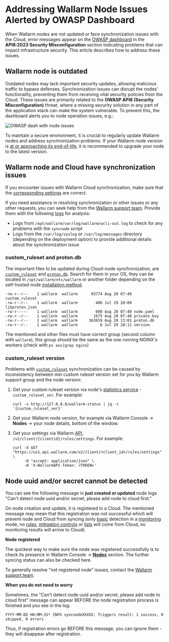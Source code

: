 # Addressing Wallarm Node Issues Alerted by OWASP Dashboard

When Wallarm nodes are not updated or face synchronization issues with the Cloud, error messages appear on the [OWASP dashboard](../user-guides/dashboards/owasp-api-top-ten.md) in the **API8:2023 Security Misconfiguration** section indicating problems that can impact infrastructure security. This article describes how to address these issues.

## Wallarm node is outdated

Outdated nodes may lack important security updates, allowing malicious traffic to bypass defenses. Synchronization issues can disrupt the nodes' functionality, preventing them from receiving vital security policies from the Cloud. These issues are primarily related to the **OWASP API8 (Security Misconfiguration)** threat, where a missing security solution in any part of the application stack can make the system vulnerable. To prevent this, the dashboard alerts you to node operation issues, e.g.:

![OWASP dash with node issues](../images/user-guides/dashboard/owasp-dashboard-node-issues.png)

To maintain a secure environment, it is crucial to regularly update Wallarm nodes and address synchronization problems. If your Wallarm node version is [at or approaching its end-of-life](../updating-migrating/versioning-policy.md#version-list), it is recommended to upgrade your node to the latest version.

## Wallarm node and Cloud have synchronization issues

If you encounter issues with Wallarm Cloud synchronization, make sure that the [corresponding settings](../admin-en/configure-cloud-node-synchronization-en.md) are correct.

If you need assistance in resolving synchronization or other issues or any other requests, you can seek help from the [Wallarm support team](mailto:support@wallarm.com). Provide them with the following [logs](../admin-en/configure-logging.md) for analysis:

* Logs from `/opt/wallarm/var/log/wallarm/wcli-out.log` to check for any problems with the `syncnode` script
* Logs from the `/var/log/syslog` or `/var/log/messages` directory (depending on the deployment option) to provide additional details about the synchronization issue

### custom_ruleset and proton.db

The important files to be updated during Cloud-node synchronization, are [`custom_ruleset`](../user-guides/rules/rules.md#ruleset-lifecycle) and [`proton.db`](../about-wallarm/protecting-against-attacks.md#basic-set-of-detectors). Search for them in your OS, they can be located in `/opt/wallarm/etc/wallarm` or another folder depending on the self-hosted node [installation method](../installation/supported-deployment-options.md).

```
-rw-r--r--    1 wallarm  wallarm      93774 Aug 20 07:40 custom_ruleset
-rw-r--r--    1 wallarm  wallarm        406 Jul 29 20:09 libproton.json
-rw-r-----    1 wallarm  wallarm        680 Aug 20 07:40 node.yaml
-rw-r--r--    1 wallarm  wallarm       1675 Aug 20 07:40 private.key
-rw-r--r--    1 wallarm  wallarm     363659 Aug 20 13:01 proton.db
-rw-r--r--    1 wallarm  wallarm          6 Jul 29 20:11 version
```

The mentioned and other files must have correct group (second column with `wallarm`), this group should be the same as the one running NGINX's workers (check with `ps aux|grep nginx`)

### custom_ruleset version

Problems with [`custom_ruleset`](../user-guides/rules/rules.md#ruleset-lifecycle) synchronization can be caused by inconsistency between min custom ruleset version set for you by Wallarm support group and the node version:

1. Get your custom ruleset version via node's [statistics service](../admin-en/configure-statistics-service.md#usage) - `custom_ruleset_ver`. For example:

    ```
    curl -s http://127.0.0.8/wallarm-status | jq -c '{custom_ruleset_ver}'
    ```

1. Get your Wallarm node version, for example via Wallarm Console → **Nodes** → your node details, bottom of the window.
1. Get your settings via Wallarm [API](../api/overview.md), `/v2/client/{clientid}/rules/settings`. For example:

    ```
    curl -X GET "https://us1.api.wallarm.com/v2/client/<client_id>/rules/settings"  \
         -H "accept: application/json" \
         -H 'X-WallarmAPI-Token: <TOKEN>'
    ```

## Node uuid and/or secret cannot be detected

You can see the following message in **just created or updated** node logs "Can't detect node uuid and/or secret, please add node to cloud first."

On node creation and update, it is registered in a Cloud. The mentioned message may mean that this registration was not successful which will prevent node and Cloud from syncing (only [basic](../about-wallarm/protecting-against-attacks.md#basic-set-of-detectors) detection in a [monitoring](../admin-en/configure-wallarm-mode.md) mode, no [rules](../user-guides/rules/rules.md), [mitigation controls](../about-wallarm/mitigation-controls-overview.md) or [lists](../user-guides/ip-lists/overview.md) will come from Cloud, no monitoring results will arrive to Cloud).

**Node registered**

The quickest way to make sure the node was registered successfully is to check its presence in Wallarm Console → [**Nodes**](../user-guides/nodes/nodes.md) section. The further syncing status can also be checked here.

To generally resolve "not registered node" issues, contact the [Wallarm support team](https://support.wallarm.com/).

**When you do not need to worry**

Sometimes, the "Can't detect node uuid and/or secret, please add node to cloud first" message can appear BEFORE the node registration process is finished and you see in the log:

```
YYYY-MM-DD HH:MM:SS* INFO syncnodeXXXXX: Triggers result: 1 success, 0 skipped, 0 errors
```

Thus, if registration errors go BEFORE this message, you can ignore them - they will disappear after registration.
